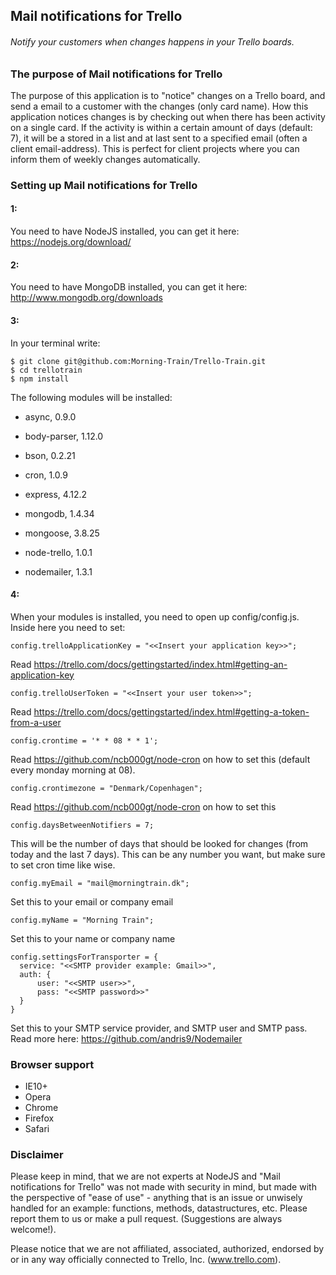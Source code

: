 ## Mail notifications for Trello
###### Notify your customers when changes happens in your Trello boards.

### The purpose of Mail notifications for Trello
The purpose of this application is to "notice" changes on a Trello
board, and send a email to a customer with the changes (only card name).
How this application notices changes is by checking out when there
has been activity on a single card. If the activity is within a
certain amount of days (default: 7), it will be a stored in a list and
at last sent to a specified email (often a client email-address). This is perfect for client projects where you can inform them of weekly changes automatically.

### Setting up Mail notifications for Trello
#### 1:
You need to have NodeJS installed, you can get it here:
https://nodejs.org/download/

#### 2:
You need to have MongoDB installed, you can get it here:
http://www.mongodb.org/downloads

#### 3:
In your terminal write:


    $ git clone git@github.com:Morning-Train/Trello-Train.git
    $ cd trellotrain
    $ npm install


The following modules will be installed:

- async, 0.9.0

- body-parser, 1.12.0

- bson, 0.2.21

- cron, 1.0.9

- express, 4.12.2

- mongodb, 1.4.34

- mongoose, 3.8.25

- node-trello, 1.0.1

- nodemailer, 1.3.1

#### 4:
When your modules is installed, you need to open up config/config.js.
Inside here you need to set:

    config.trelloApplicationKey = "<<Insert your application key>>";
Read https://trello.com/docs/gettingstarted/index.html#getting-an-application-key

    config.trelloUserToken = "<<Insert your user token>>";
Read https://trello.com/docs/gettingstarted/index.html#getting-a-token-from-a-user

	config.crontime = '* * 08 * * 1';
Read https://github.com/ncb000gt/node-cron on how to set this (default every monday morning at 08).

	config.crontimezone = "Denmark/Copenhagen";
Read https://github.com/ncb000gt/node-cron on how to set this

	config.daysBetweenNotifiers = 7;
This will be the number of days that should be looked for changes (from today and the last 7 days). This can be any number you want, but make sure to set cron time like wise.

	config.myEmail = "mail@morningtrain.dk";
Set this to your email or company email

	config.myName = "Morning Train";
Set this to your name or company name

	config.settingsForTransporter = {
	  service: "<<SMTP provider example: Gmail>>",
	  auth: {
	      user: "<<SMTP user>>",
	      pass: "<<SMTP password>>"
	  }
	}
Set this to your SMTP service provider, and SMTP user and SMTP pass. Read more here: https://github.com/andris9/Nodemailer

### Browser support

- IE10+
- Opera
- Chrome
- Firefox
- Safari

### Disclaimer
Please keep in mind, that we are not experts at NodeJS and "Mail notifications for Trello"
was not made with security in mind, but made with the perspective of
"ease of use" - anything that is an issue or unwisely handled for an
example: functions, methods, datastructures, etc. Please report them
to us or make a pull request. (Suggestions are always welcome!).

Please notice that we are not affiliated, associated, authorized, endorsed by or in any way officially connected to Trello, Inc. (www.trello.com).